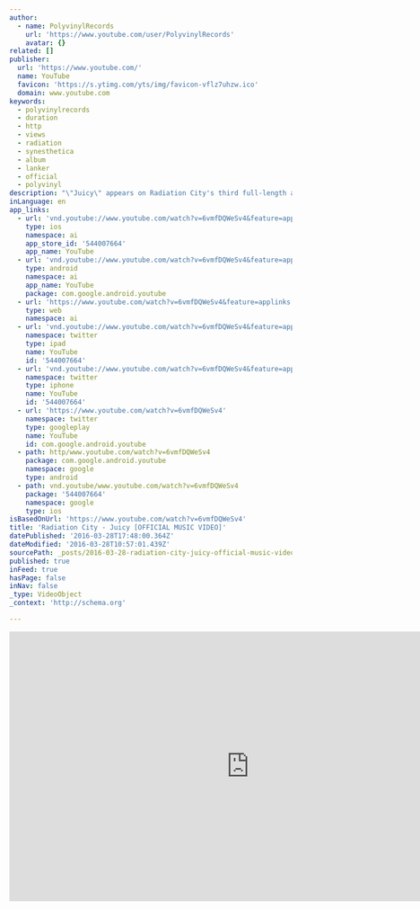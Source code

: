```yaml
---
author:
  - name: PolyvinylRecords
    url: 'https://www.youtube.com/user/PolyvinylRecords'
    avatar: {}
related: []
publisher:
  url: 'https://www.youtube.com/'
  name: YouTube
  favicon: 'https://s.ytimg.com/yts/img/favicon-vflz7uhzw.ico'
  domain: www.youtube.com
keywords:
  - polyvinylrecords
  - duration
  - http
  - views
  - radiation
  - synesthetica
  - album
  - lanker
  - official
  - polyvinyl
description: "\"Juicy\" appears on Radiation City's third full-length album, Synesthetica, out now. Purchase Synesthetica: LP, CD, Tape, MP3: http://bit.ly/1V9nX2I iTunes: http://apple.co/1mx4hKc Amazon: http://amzn.to/1TXbu3N Stream/Download: https://RadiationCity.lnk.to/3rP6T Bandcamp: http://bit.ly/synesthetica_BC Credits: Director: Cameron Spies Editor & Color Correction: Doug Kerrigan Dancers: Grace Eucker, Akela Auer, Kya Bliss, Kady Monroe, William Ylvisaker, Oliver Cravens, Joseph Lanker, Uriah Boyd, Jean Chee."
inLanguage: en
app_links:
  - url: 'vnd.youtube://www.youtube.com/watch?v=6vmfDQWeSv4&feature=applinks'
    type: ios
    namespace: ai
    app_store_id: '544007664'
    app_name: YouTube
  - url: 'vnd.youtube://www.youtube.com/watch?v=6vmfDQWeSv4&feature=applinks'
    type: android
    namespace: ai
    app_name: YouTube
    package: com.google.android.youtube
  - url: 'https://www.youtube.com/watch?v=6vmfDQWeSv4&feature=applinks'
    type: web
    namespace: ai
  - url: 'vnd.youtube://www.youtube.com/watch?v=6vmfDQWeSv4&feature=applinks'
    namespace: twitter
    type: ipad
    name: YouTube
    id: '544007664'
  - url: 'vnd.youtube://www.youtube.com/watch?v=6vmfDQWeSv4&feature=applinks'
    namespace: twitter
    type: iphone
    name: YouTube
    id: '544007664'
  - url: 'https://www.youtube.com/watch?v=6vmfDQWeSv4'
    namespace: twitter
    type: googleplay
    name: YouTube
    id: com.google.android.youtube
  - path: http/www.youtube.com/watch?v=6vmfDQWeSv4
    package: com.google.android.youtube
    namespace: google
    type: android
  - path: vnd.youtube/www.youtube.com/watch?v=6vmfDQWeSv4
    package: '544007664'
    namespace: google
    type: ios
isBasedOnUrl: 'https://www.youtube.com/watch?v=6vmfDQWeSv4'
title: 'Radiation City - Juicy [OFFICIAL MUSIC VIDEO]'
datePublished: '2016-03-28T17:48:00.364Z'
dateModified: '2016-03-28T10:57:01.439Z'
sourcePath: _posts/2016-03-28-radiation-city-juicy-official-music-video.md
published: true
inFeed: true
hasPage: false
inNav: false
_type: VideoObject
_context: 'http://schema.org'

---
```

<iframe src="https://cdn.embedly.com/widgets/media.html?src=https%3A%2F%2Fwww.youtube.com%2Fembed%2F6vmfDQWeSv4%3Ffeature%3Doembed&amp;url=https%3A%2F%2Fwww.youtube.com%2Fwatch%3Fv%3D6vmfDQWeSv4&amp;image=https%3A%2F%2Fi.ytimg.com%2Fvi%2F6vmfDQWeSv4%2Fhqdefault.jpg&amp;key=b7d04c9b404c499eba89ee7072e1c4f7&amp;type=text%2Fhtml&amp;schema=youtube" width="854" height="480" scrolling="no" frameborder="0" allowfullscreen="allowfullscreen" style=""></iframe>